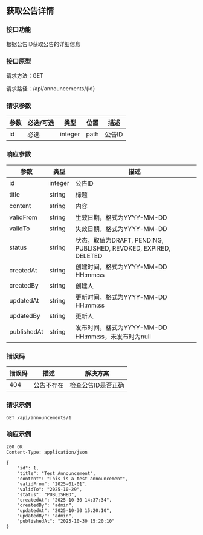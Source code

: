 ## 获取公告详情

### 接口功能

根据公告ID获取公告的详细信息

### 接口原型

请求方法：GET

请求路径：/api/announcements/{id}

### 请求参数

| 参数 | 必选/可选 | 类型    | 位置 | 描述   |
| ---- | --------- | ------- | ---- | ------ |
| id   | 必选      | integer | path | 公告ID |

### 响应参数

| 参数        | 类型    | 描述                                                             |
| ----------- | ------- | ---------------------------------------------------------------- |
| id          | integer | 公告ID                                                           |
| title       | string  | 标题                                                             |
| content     | string  | 内容                                                             |
| validFrom   | string  | 生效日期，格式为YYYY-MM-DD                                       |
| validTo     | string  | 失效日期，格式为YYYY-MM-DD                                       |
| status      | string  | 状态，取值为DRAFT, PENDING, PUBLISHED, REVOKED, EXPIRED, DELETED |
| createdAt   | string  | 创建时间，格式为YYYY-MM-DD HH:mm:ss                              |
| createdBy   | string  | 创建人                                                           |
| updatedAt   | string  | 更新时间，格式为YYYY-MM-DD HH:mm:ss                              |
| updatedBy   | string  | 更新人                                                           |
| publishedAt | string  | 发布时间，格式为YYYY-MM-DD HH:mm:ss，未发布时为null              |

### 错误码

| 错误码 | 描述       | 解决方案           |
| ------ | ---------- | ------------------ |
| 404    | 公告不存在 | 检查公告ID是否正确 |

### 请求示例

```http
GET /api/announcements/1
```

### 响应示例

```http
200 OK
Content-Type: application/json

{
    "id": 1,
    "title": "Test Announcement",
    "content": "This is a test announcement",
    "validFrom": "2025-01-01",
    "validTo": "2025-10-29",
    "status": "PUBLISHED",
    "createdAt": "2025-10-30 14:37:34",
    "createdBy": "admin",
    "updatedAt": "2025-10-30 15:20:10",
    "updatedBy": "admin",
    "publishedAt": "2025-10-30 15:20:10"
}
```

